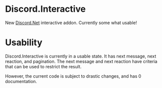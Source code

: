 # Discord.Interactive

New [Discord.Net](https://github.com/discord-net/Discord.Net) interactive addon.  Currently some what usable!

# Usability

Discord.Interactive is currently in a usable state.  It has next message, next reaction, and pagination.  The next message and next reaction have criteria that can be used to restrict the result.

However, the current code is subject to drastic changes, and has 0 documentation.
